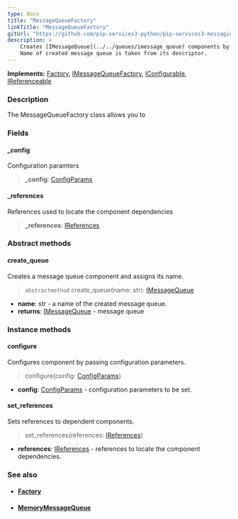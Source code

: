 ```yaml
---
type: docs
title: "MessageQueueFactory"
linkTitle: "MessageQueueFactory"
gitUrl: "https://github.com/pip-services3-python/pip-services3-messaging-python"
description: >
    Creates [IMessageQueue](../../queues/imessage_queue) components by their descriptors.
    Name of created message queue is taken from its descriptor.
---
```


**Implements:** [Factory](../../../components/build/factory), [IMessageQueueFactory](../imessage_queue_factory), [IConfigurable](../../../commons/config/iconfigurable), [IReferenceable](../../../commons/refer/ireferenceable)

### Description

The MessageQueueFactory class allows you to 

### Fields

<span class="hide-title-link">

#### _config
Configuration paramters

> **_config**: [ConfigParams](../../../commons/config/config_params)

#### _references
References used to locate the component dependencies
> **_references**: [IReferences](../../../commons/refer/ireferences) 

</span>

### Abstract methods

#### create_queue
Creates a message queue component and assigns its name.

> `abstractmethod` create_queue(name: str):  [IMessageQueue](../../queues/imessage_queue)

- **name**: str - a name of the created message queue.
- **returns**: [IMessageQueue](../../queues/imessage_queue) - message queue

### Instance methods

#### configure
Configures component by passing configuration parameters.

> configure(config: [ConfigParams](../../../commons/config/config_params))

- **config**: [ConfigParams](../../../commons/config/config_params) -  configuration parameters to be set.

#### set_references
Sets references to dependent components.

> set_references(references: [IReferences](../../../commons/refer/ireferences))

- **references**: [IReferences](../../../commons/refer/ireferences) - references to locate the component dependencies.


### See also
- #### [Factory](../../../components/build/factory)
- #### [MemoryMessageQueue](../../queues/message_queue)
